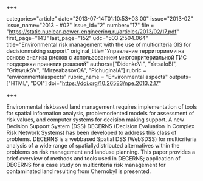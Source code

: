 +++

categories="article"
date="2013-07-14T01:10:53+03:00"
issue="2013-02"
issue_name="2013 - #02"
issue_id="2"
number="17"
file = "https://static.nuclear-power-engineering.ru/articles/2013/02/17.pdf"
first_page="143"
last_page="152"
udc="503.2:504.064"
title="Environmental risk management with the use of multicriteria GIS for decisionmaking support"
original_title="Управление территориями на основе анализа рисков с использованием многокритериальной ГИС поддержки принятия решений"
authors=["DidenkoVI", "YatsaloBI", "GritsyukSV", "MirzeabasovOA", "PichuginaIA"]
rubric = "environmentalaspects"
rubric_name = "Environmental aspects"
outputs=["HTML", "DOI"]
doi="https://doi.org/10.26583/npe.2013.2.17"

+++

Environmental riskbased land management requires implementation of tools for spatial information analysis, problemoriented models for assessment of risk values, and computer systems for decision making support. A new Decision Support System (DSS) DECERNS (Decision Evaluation in Complex Risk Network Systems) has been developed to address this class of problems. DECERNS is a webbased Spatial DSS (WebSDSS) for multicriteria analysis of a wide range of spatiallydistributed alternatives within the problems on risk management and landuse planning. This paper provides a brief overview of methods and tools used in DECERNS; application of DECERNS for a case study on multicriteria risk management for contaminated land resulting from Chernobyl is presented.